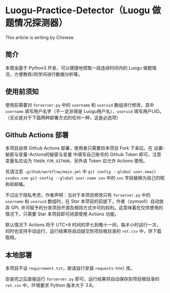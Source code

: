 # Luogu-Practice-Detector（Luogu 做题情况探测器）

This article is writing by Chinese.

## 简介

本爬虫基于 Python3 开发，可以便捷地爬取一段连续时间内的 Luogu 做题情况，方便教练/同学间进行数据分析等。

## 使用前须知

使用前需要对 `forserver.py` 中的 `username` 和 `useruid` 数组进行修改，其中 `username` 填写用户名字（不一定非得是 Luogu用户名），`useruid` 填写用户UID。（无论是对于下面两种部署方式的任何一种，这是必选项）

## Github Actions 部署

本项目自带 Github Actions 部署，使用者只需要将本项目 Fork 下来后，在 设置-秘密与变量-Actions的秘密与变量 中填写自己账号的 Github Token 即可，注意变量名应设为 `TOKEN_FOR_GITHUB`，另外该 Token 应允许 Actions 使用。

另请注意 `.github/workflow/main.yml` 中 `git config --global user.email xxx@xx.com git config --global user.name xxx` 中的 `xxx` 字段替换为自己的昵称和邮箱。

不过出于隐私考虑，作者声明：当对于本项目修改只有 `forserver.py` 中的 `username` 和 `useruid` 数组时，在 Star 本项目的前提下，作者（zymooll）自动放弃 GPL 许可赋予的分发项目开源及相同方式许可的权利。这意味着在仅供使用的情况下，只需要 Star 本项目即可闭源使用 Actions 功能。

默认情况下 Actions 将于 UTC+8 时间的早七到晚十一间，每半小时运行一次，同时也支持手动运行，运行结果将自动提交到项目根目录的 `ret.csv` 中，供下载取用。

## 本地部署

本项目不设 `requirement.txt`，故请自行安装 `requests-html` 库。

安装完之后直接运行 `forserver.py` 即可，运行结果将自动保存到项目根目录的 `ret.csv` 中，环境要求 Python 版本大于 3.8。
